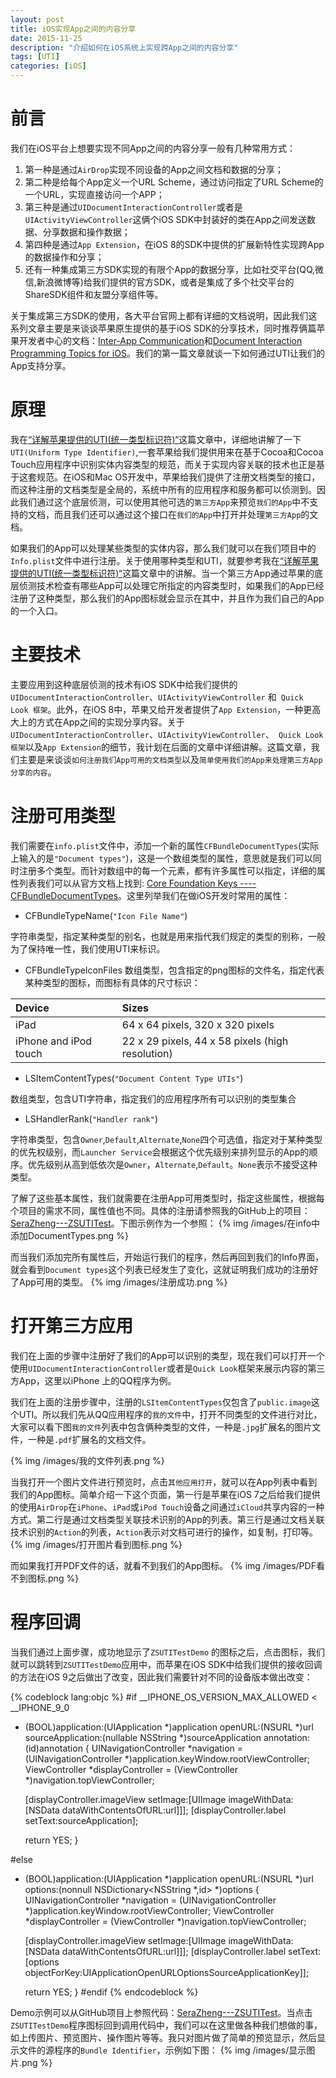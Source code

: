 ```yaml
---
layout: post
title: iOS实现App之间的内容分享
date: 2015-11-25
description: "介绍如何在iOS系统上实现跨App之间的内容分享"
tags: [UTI]
categories: [iOS]
---
```


# 前言
我们在iOS平台上想要实现不同App之间的内容分享一般有几种常用方式：

1. 第一种是通过`AirDrop`实现不同设备的App之间文档和数据的分享；
2. 第二种是给每个App定义一个URL Scheme，通过访问指定了URL Scheme的一个URL，实现直接访问一个APP；
3. 第三种是通过`UIDocumentInteractionController`或者是`UIActivityViewController`这俩个iOS SDK中封装好的类在App之间发送数据、分享数据和操作数据；
4. 第四种是通过`App Extension`，在iOS 8的SDK中提供的扩展新特性实现跨App的数据操作和分享；
5. 还有一种集成第三方SDK实现的有限个App的数据分享，比如社交平台(QQ,微信,新浪微博等)给我们提供的官方SDK，或者是集成了多个社交平台的ShareSDK组件和友盟分享组件等。
<!-- more -->
关于集成第三方SDK的使用，各大平台官网上都有详细的文档说明，因此我们这系列文章主要是来谈谈苹果原生提供的基于iOS SDK的分享技术，同时推荐俩篇苹果开发者中心的文档：[Inter-App Communication](https://developer.apple.com/library/ios/documentation/iPhone/Conceptual/iPhoneOSProgrammingGuide/Inter-AppCommunication/Inter-AppCommunication.html#//apple_ref/doc/uid/TP40007072-CH6-SW2)和[Document Interaction Programming Topics for iOS](https://developer.apple.com/library/ios/documentation/FileManagement/Conceptual/DocumentInteraction_TopicsForIOS/Introduction/Introduction.html#//apple_ref/doc/uid/TP40010409-SW1)。我们的第一篇文章就谈一下如何通过UTI让我们的App支持分享。

# 原理
我在[“详解苹果提供的UTI(统一类型标识符)“](http://www.jianshu.com/p/d6fe1e7af9b6)这篇文章中，详细地讲解了一下`UTI(Uniform Type Identifier)`,一套苹果给我们提供用来在基于Cocoa和Cocoa Touch应用程序中识别实体内容类型的规范，而关于实现内容关联的技术也正是基于这套规范。在iOS和Mac OS开发中，苹果给我们提供了注册文档类型的接口，而这种注册的文档类型是全局的，系统中所有的应用程序和服务都可以侦测到。因此我们通过这个底层侦测，可以使用其他可选的`第三方App`来预览`我们的App`中不支持的文档，而且我们还可以通过这个接口在`我们的App`中打开并处理`第三方App`的文档。

如果我们的App可以处理某些类型的实体内容，那么我们就可以在我们项目中的`Info.plist`文件中进行注册。关于使用哪种类型和UTI，就要参考我在[“详解苹果提供的UTI(统一类型标识符)“](http://www.jianshu.com/p/d6fe1e7af9b6)这篇文章中的讲解。当一个第三方App通过苹果的底层侦测技术检查有哪些App可以处理它所指定的内容类型时，如果我们的App已经注册了这种类型，那么我们的App图标就会显示在其中，并且作为我们自己的App的一个入口。

# 主要技术
主要应用到这种底层侦测的技术有iOS SDK中给我们提供的`UIDocumentInteractionController`、`UIActivityViewController` 和` Quick Look 框架`。此外，在iOS 8中，苹果又给开发者提供了`App Extension`，一种更高大上的方式在App之间的实现分享内容。关于`UIDocumentInteractionController`、`UIActivityViewController`、` Quick Look 框架`以及`App Extension`的细节，我计划在后面的文章中详细讲解。这篇文章，我们主要是来谈谈`如何注册我们App可用的文档类型`以及`简单使用我们的App来处理第三方App分享的内容`。

# 注册可用类型
我们需要在`info.plist`文件中，添加一个新的属性`CFBundleDocumentTypes`(实际上输入的是`"Document types"`)，这是一个数组类型的属性，意思就是我们可以同时注册多个类型。而针对数组中的每一个元素，都有许多属性可以指定，详细的属性列表我们可以从官方文档上找到: [Core Foundation Keys ---- CFBundleDocumentTypes](https://developer.apple.com/library/ios/documentation/General/Reference/InfoPlistKeyReference/Articles/CoreFoundationKeys.html#//apple_ref/doc/uid/20001431-101685)。这里列举我们在做iOS开发时常用的属性：

* CFBundleTypeName(`"Icon File Name"`)

字符串类型，指定某种类型的别名，也就是用来指代我们规定的类型的别称，一般为了保持唯一性，我们使用UTI来标识。

* CFBundleTypeIconFiles
数组类型，包含指定的png图标的文件名，指定代表某种类型的图标，而图标有具体的尺寸标识：

|Device |Sizes     |
|:------|:---------|
|iPad     |64 x 64 pixels, 320 x 320 pixels|
|iPhone and iPod touch|22 x 29 pixels, 44 x 58 pixels (high       resolution)|

* LSItemContentTypes(`"Document Content Type UTIs"`)

数组类型，包含UTI字符串，指定我们的应用程序所有可以识别的类型集合

* LSHandlerRank(`"Handler rank"`)

字符串类型，包含`Owner`,`Default`,`Alternate`,`None`四个可选值，指定对于某种类型的优先权级别，而`Launcher Service`会根据这个优先级别来排列显示的App的顺序。优先级别从高到低依次是`Owner`，`Alternate`,`Default`。`None`表示不接受这种类型。

了解了这些基本属性，我们就需要在注册App可用类型时，指定这些属性，根据每个项目的需求不同，属性值也不同。具体的注册请参照我的GitHub上的项目：[SeraZheng---ZSUTITest](https://github.com/SeraZheng/ZSUTITest/tree/master)。下图示例作为一个参照：
{% img /images/在info中添加DocumentTypes.png %}

而当我们添加完所有属性后，开始运行我们的程序，然后再回到我们的Info界面，就会看到`Document types`这个列表已经发生了变化，这就证明我们成功的注册好了App可用的类型。
{% img /images/注册成功.png %}

# 打开第三方应用
我们在上面的步骤中注册好了我们的App可以识别的类型，现在我们可以打开一个使用`UIDocumentInteractionController`或者是` Quick Look `框架来展示内容的第三方App，这里以iPhone 上的QQ程序为例。

我们在上面的注册步骤中，注册的`LSItemContentTypes`仅包含了`public.image`这个UTI。所以我们先从QQ应用程序的`我的文件`中，打开不同类型的文件进行对比，大家可以看下图`我的文件`列表中包含俩种类型的文件，一种是`.jpg`扩展名的图片文件，一种是`.pdf`扩展名的文档文件。

{% img /images/我的文件列表.png %}

当我打开一个图片文件进行预览时，点击`其他应用打开`，就可以在App列表中看到我们的App图标。简单介绍一下这个页面，第一行是苹果在iOS 7之后给我们提供的使用`AirDrop`在`iPhone`、`iPad`或`iPod Touch`设备之间通过`iCloud`共享内容的一种方式。第二行是通过文档类型关联技术识别的App的列表。第三行是通过文档关联技术识别的`Action`的列表，`Action`表示对文档可进行的操作，如复制，打印等。
{% img /images/打开图片看到图标.png %}

而如果我打开PDF文件的话，就看不到我们的App图标。
{% img /images/PDF看不到图标.png %}

# 程序回调
当我们通过上面步骤，成功地显示了`ZSUTITestDemo` 的图标之后，点击图标，我们就可以跳转到`ZSUTITestDemo`应用中，而苹果在iOS SDK中给我们提供的接收回调的方法在iOS 9之后做出了改变，因此我们需要针对不同的设备版本做出改变：

{% codeblock lang:objc %}
#if __IPHONE_OS_VERSION_MAX_ALLOWED < __IPHONE_9_0
- (BOOL)application:(UIApplication *)application openURL:(NSURL *)url sourceApplication:(nullable NSString *)sourceApplication annotation:(id)annotation
{
    UINavigationController *navigation = (UINavigationController *)application.keyWindow.rootViewController;
    ViewController *displayController = (ViewController *)navigation.topViewController;
    
    [displayController.imageView setImage:[UIImage imageWithData:[NSData dataWithContentsOfURL:url]]];
    [displayController.label setText:sourceApplication];
    
    return YES;
}

#else
- (BOOL)application:(UIApplication *)application openURL:(NSURL *)url options:(nonnull NSDictionary<NSString *,id> *)options
{
    UINavigationController *navigation = (UINavigationController *)application.keyWindow.rootViewController;
    ViewController *displayController = (ViewController *)navigation.topViewController;
    
    [displayController.imageView setImage:[UIImage imageWithData:[NSData dataWithContentsOfURL:url]]];
    [displayController.label setText:[options objectForKey:UIApplicationOpenURLOptionsSourceApplicationKey]];
    
    return YES;
}
#endif
{% endcodeblock %}

Demo示例可以从GitHub项目上参照代码：[SeraZheng---ZSUTITest](https://github.com/SeraZheng/ZSUTITest/tree/master)。当点击`ZSUTITestDemo`程序图标回到调用代码中，我们可以在这里做各种我们想做的事，如上传图片、预览图片、操作图片等等。我只对图片做了简单的预览显示，然后显示文件的源程序的`Bundle Identifier`，示例如下图：
{% img /images/显示图片.png %}
